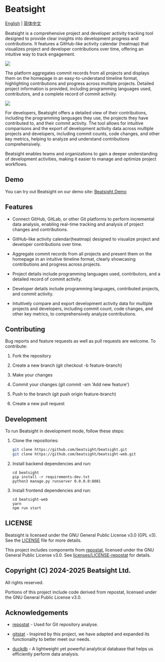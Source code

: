# Beatsight

[English](README.md) | [简体中文](README.zh.md)

Beatsight is a comprehensive project and developer activity tracking tool designed to provide clear insights into development progress and contributions. It features a GitHub-like activity calendar (heatmap) that visualizes project and developer contributions over time, offering an intuitive way to track engagement.

![](https://i.imgur.com/agUmzJc.png)

The platform aggregates commit records from all projects and displays them on the homepage in an easy-to-understand timeline format, highlighting contributions and progress across multiple projects. Detailed project information is provided, including programming languages used, contributors, and a complete record of commit activity.

![](https://i.imgur.com/VB1Ed0B.png)

For developers, Beatsight offers a detailed view of their contributions, including the programming languages they use, the projects they have contributed to, and their commit activity. The tool allows for intuitive comparisons and the export of development activity data across multiple projects and developers, including commit counts, code changes, and other key metrics, helping to analyze and understand contributions comprehensively.

Beatsight enables teams and organizations to gain a deeper understanding of development activities, making it easier to manage and optimize project workflows.

## Demo

You can try out Beatsight on our demo site: [Beatsight Demo](https://demo.beatsight.com/accounts/demo/)


## Features

- Connect GitHub, GitLab, or other Git platforms to perform incremental data analysis, enabling real-time tracking and analysis of project changes and contributions.

- GitHub-like activity calendar(heatmap) designed to visualize project and developer contributions over time.

- Aggregate commit records from all projects and present them on the homepage in an intuitive timeline format, clearly showcasing contributions and progress across projects.

- Project details include programming languages used, contributors, and a detailed record of commit activity.

- Developer details include programming languages, contributed projects, and commit activity.

- Intuitively compare and export development activity data for multiple projects and developers, including commit count, code changes, and other key metrics, to comprehensively analyze contributions.

## Contributing

Bug reports and feature requests as well as pull requests are welcome. To contribute:

1. Fork the repository

2. Create a new branch (git checkout -b feature-branch)

3. Make your changes

4. Commit your changes (git commit -am 'Add new feature')

5. Push to the branch (git push origin feature-branch)

6. Create a new pull request


## Development

To run Beatsight in development mode, follow these steps:

1. Clone the repositories:

   ```bash
   git clone https://github.com/beatsight/beatsight.git
   git clone https://github.com/beatsight/beatsight-web.git
   ```

2. Install backend dependencies and run:

    ```
    cd beatsight
    pip install -r requirements-dev.txt
    python3 manage.py runserver 0.0.0.0:8081
    ```

3. Install frontend dependencies and run:

    ```
    cd beatsight-web
    yarn
    npm run start
    ```


## LICENSE

Beatsight is licensed under the GNU General Public License v3.0 (GPL v3). See the [LICENSE](LICENSE) file for more details.

This project includes components from [repostat](https://github.com/vifactor/repostat), licensed under the GNU General Public License v3.0. See [licenses/LICENSE-repostat](licenses/LICENSE-repostat) for details.

## Copyright (C) 2024-2025 Beatsight Ltd.

All rights reserved.

Portions of this project include code derived from repostat, licensed under the GNU General Public License v3.0.


## Acknowledgements

- [repostat](https://github.com/vifactor/repostat) - Used for Git repository analyse.

- [gitstat](https://github.com/hoxu/gitstats) - Inspired by this project, we have adapted and expanded its functionality to better meet our needs.

- [duckdb](https://duckdb.org/) - A lightweight yet powerful analytical database that helps us efficiently perform data analysis.
